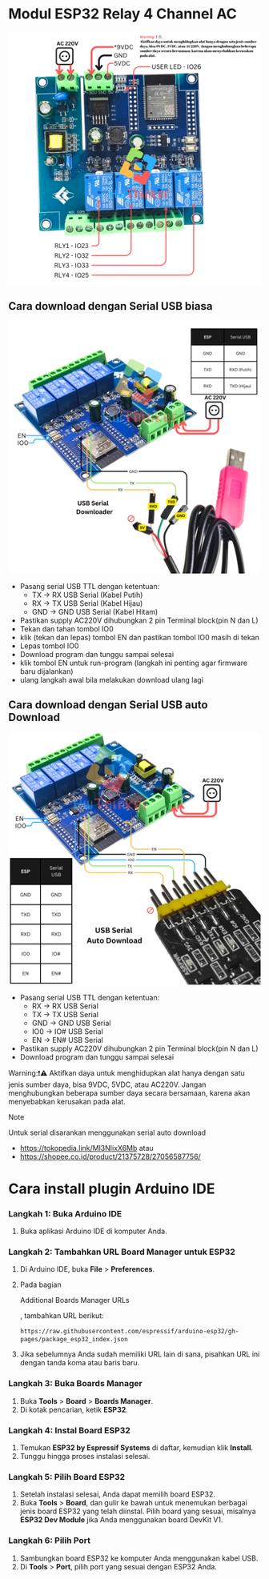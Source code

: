 # Modul ESP32 Relay 4 Channel  AC
![1](./assets/1.png)


## Cara download dengan Serial USB biasa
![2](./assets/3.png)
- Pasang serial USB TTL dengan ketentuan: 
   - TX -> RX USB Serial (Kabel Putih)
   - RX -> TX USB Serial (Kabel Hijau)
   - GND -> GND USB Serial (Kabel Hitam)
- Pastikan supply AC220V  dihubungkan 2 pin Terminal block(pin N dan L)
- Tekan dan tahan tombol IO0 
- klik (tekan dan lepas) tombol EN dan pastikan  tombol IO0 masih di tekan
- Lepas tombol IO0
- Download program dan tunggu sampai selesai
- klik tombol EN untuk run-program (langkah ini penting agar firmware baru dijalankan)
- ulang langkah awal bila melakukan download ulang lagi


## Cara download dengan Serial USB auto Download
![3](./assets/2.png)
- Pasang serial USB TTL dengan ketentuan:
    - RX -> RX USB Serial  
    - TX -> TX USB Serial 
    - GND -> GND USB Serial  
    - IO0 -> IO# USB Serial 
    - EN -> EN# USB Serial
- Pastikan supply AC220V  dihubungkan 2 pin Terminal block(pin N dan L)
- Download program dan tunggu sampai selesai

Warning:❗⚠️
Aktifkan daya untuk menghidupkan alat hanya dengan satu jenis sumber daya, bisa 9VDC, 5VDC, atau AC220V. Jangan menghubungkan beberapa sumber daya secara bersamaan, karena akan menyebabkan kerusakan pada alat.

> [!NOTE]
>
> Untuk serial disarankan menggunakan serial auto download
>
> - https://tokopedia.link/Ml3NIixX6Mb atau
> -  https://shopee.co.id/product/21375728/27056587756/ 



# Cara install plugin Arduino IDE

### Langkah 1: Buka Arduino IDE

1. Buka aplikasi Arduino IDE di komputer Anda.

### Langkah 2: Tambahkan URL Board Manager untuk ESP32

1. Di Arduino IDE, buka **File** > **Preferences**.

2. Pada bagian 

   Additional Boards Manager URLs

   , tambahkan URL berikut:

   ```
   https://raw.githubusercontent.com/espressif/arduino-esp32/gh-pages/package_esp32_index.json
   ```

3. Jika sebelumnya Anda sudah memiliki URL lain di sana, pisahkan URL ini dengan tanda koma atau baris baru.

### Langkah 3: Buka Boards Manager

1. Buka **Tools** > **Board** > **Boards Manager**.
2. Di kotak pencarian, ketik **ESP32**.

### Langkah 4: Instal Board ESP32

1. Temukan **ESP32 by Espressif Systems** di daftar, kemudian klik **Install**.
2. Tunggu hingga proses instalasi selesai.

### Langkah 5: Pilih Board ESP32

1. Setelah instalasi selesai, Anda dapat memilih board ESP32.
2. Buka **Tools** > **Board**, dan gulir ke bawah untuk menemukan berbagai jenis board ESP32 yang telah diinstal. Pilih board yang sesuai, misalnya **ESP32 Dev Module** jika Anda menggunakan board DevKit V1.

### Langkah 6: Pilih Port

1. Sambungkan board ESP32 ke komputer Anda menggunakan kabel USB.
2. Di **Tools** > **Port**, pilih port yang sesuai dengan ESP32 Anda.